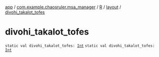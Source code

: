 [app](../../../index.md) / [com.example.chaosruler.msa_manager](../../index.md) / [R](../index.md) / [layout](index.md) / [divohi_takalot_tofes](.)

# divohi_takalot_tofes

`static val divohi_takalot_tofes: `[`Int`](https://kotlinlang.org/api/latest/jvm/stdlib/kotlin/-int/index.html)
`static val divohi_takalot_tofes: `[`Int`](https://kotlinlang.org/api/latest/jvm/stdlib/kotlin/-int/index.html)